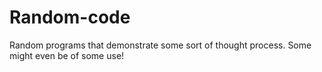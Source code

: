 # Random-code
Random programs that demonstrate some sort of thought process. Some might even be of some use!
